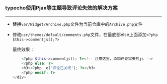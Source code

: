 ### typecho使用Pjax等主题导致评论失效的解决方案

---

-   替换`var/Widget/Archive.php`文件为当前仓库中的`Archive.php`文件

-   修改`usr/themes/default/comments.php`文件，在最底部else上面添加`<?php $this->commentjs();?>`

    最终效果：

    ```php
        <?php $this->commentjs(); ?><!-- 注意这里，添加评论需要的js -->
        <?php else: ?>
        <h3><?php _e('评论已关闭'); ?></h3>
        <?php endif; ?>
    </div>
    ```

